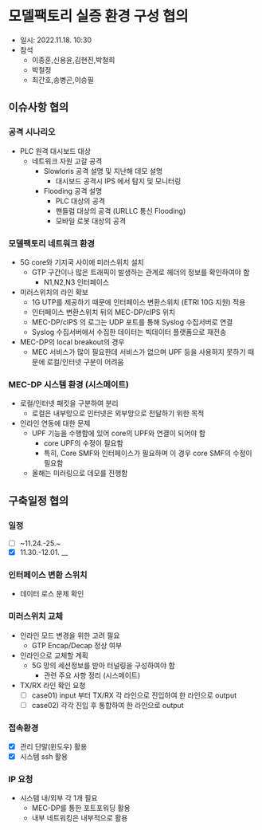 # 모델팩토리 실증 환경 구성 협의
- 일시: 2022.11.18. 10:30
- 참석
  - 이종훈,신용윤,김현진,박철희
  - 박철정
  - 최간호,송병곤,이승필

## 이슈사항 협의
### 공격 시나리오
- PLC 원격 대시보드 대상
  - 네트워크 자원 고갈 공격
    - Slowloris 공격 설명 및 지난해 데모 설명
      - 대시보드 공격시 IPS 에서 탐지 및 모니터링
    - Flooding 공격 설명
      - PLC 대상의 공격
      - 팬들럼 대상의 공격 (URLLC 통신 Flooding)
      - 모바일 로봇 대상의 공격

### 모델팩토리 네트워크 환경
- 5G core와 기지국 사이에 미러스위치 설치
  - GTP 구간이나 많은 트래픽이 발생하는 관계로 헤더의 정보를 확인하여야 함
    - N1,N2,N3 인터페이스
- 미러스위치의 라인 확보
  - 1G UTP를 제공하기 때문에 인터페이스 변환스위치 (ETRI 10G 지원) 적용
  - 인터페이스 변환스위치 뒤의 MEC-DP/cIPS 위치
  - MEC-DP/cIPS 의 로그는 UDP 포트를 통해 Syslog 수집서버로 연결
  - Syslog 수집서버에서 수집한 데이터는 빅데이터 플랫폼으로 재전송
- MEC-DP의 local breakout의 경우
  - MEC 서비스가 많이 필요한데 서비스가 없으며 UPF 등을 사용하지 못하기 때문에 로컬/인터넷 구분이 어려움

### MEC-DP 시스템 환경 (시스메이트)
- 로컬/인터넷 패킷을 구분하여 분리
  - 로컬은 내부망으로 인터넷은 외부망으로 전달하기 위한 목적
- 인라인 연동에 대한 문제
  - UPF 기능을 수행함에 있어 core의 UPF와 연결이 되어야 함
    - core UPF의 수정이 필요함
    - 특히, Core SMF와 인터페이스가 필요하며 이 경우 core SMF의 수정이 필요함
  - 올해는 미러링으로 데모를 진행함

## 구축일정 협의
### 일정
- [ ] ~11.24.-25.~
- [x] 11.30.-12.01. __

### 인터페이스 변환 스위치
- 데이터 로스 문제 확인

### 미러스위치 교체
- 인라인 모드 변경을 위한 고려 필요
  - GTP Encap/Decap 정상 여부
- 인라인으로 교체할 계획
  - 5G 망의 세션정보를 받아 터널링을 구성하여야 함
    - 관련 주요 사항 정리 (시스메이트)
- TX/RX 라인 확인 요청
  - [ ] case01) input 부터 TX/RX 각 라인으로 진입하여 한 라인으로 output
  - [ ] case02) 각각 진입 후 통합하여 한 라인으로 output

### 접속환경
- [x] 관리 단말(윈도우) 활용
- [x] 시스템 ssh 활용

### IP 요청
- 시스템 내/외부 각 1개 필요
  - MEC-DP를 통한 포트포워딩 활용
  - 내부 네트워킹은 내부적으로 활용
